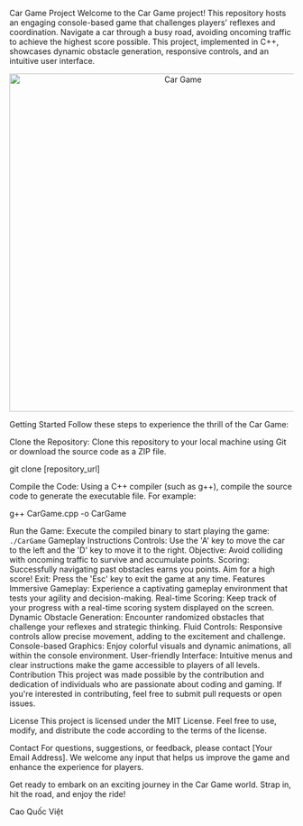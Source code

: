 
Car Game Project
Welcome to the Car Game project! This repository hosts an engaging console-based game that challenges players' reflexes and coordination. Navigate a car through a busy road, avoiding oncoming traffic to achieve the highest score possible. This project, implemented in C++, showcases dynamic obstacle generation, responsive controls, and an intuitive user interface.
<p align="center">
  <img src="Demo.png" alt="Car Game" width="600">
</p>
Getting Started
Follow these steps to experience the thrill of the Car Game:

Clone the Repository: Clone this repository to your local machine using Git or download the source code as a ZIP file.

git clone [repository_url]

Compile the Code: Using a C++ compiler (such as g++), compile the source code to generate the executable file. For example:

g++ CarGame.cpp -o CarGame

Run the Game: Execute the compiled binary to start playing the game:
``
./CarGame
``
Gameplay Instructions
Controls: Use the 'A' key to move the car to the left and the 'D' key to move it to the right.
Objective: Avoid colliding with oncoming traffic to survive and accumulate points.
Scoring: Successfully navigating past obstacles earns you points. Aim for a high score!
Exit: Press the 'Esc' key to exit the game at any time.
Features
Immersive Gameplay: Experience a captivating gameplay environment that tests your agility and decision-making.
Real-time Scoring: Keep track of your progress with a real-time scoring system displayed on the screen.
Dynamic Obstacle Generation: Encounter randomized obstacles that challenge your reflexes and strategic thinking.
Fluid Controls: Responsive controls allow precise movement, adding to the excitement and challenge.
Console-based Graphics: Enjoy colorful visuals and dynamic animations, all within the console environment.
User-friendly Interface: Intuitive menus and clear instructions make the game accessible to players of all levels.
Contribution
This project was made possible by the contribution and dedication of individuals who are passionate about coding and gaming. If you're interested in contributing, feel free to submit pull requests or open issues.

License
This project is licensed under the MIT License. Feel free to use, modify, and distribute the code according to the terms of the license.

Contact
For questions, suggestions, or feedback, please contact [Your Email Address]. We welcome any input that helps us improve the game and enhance the experience for players.

Get ready to embark on an exciting journey in the Car Game world. Strap in, hit the road, and enjoy the ride!

Cao Quốc Việt
